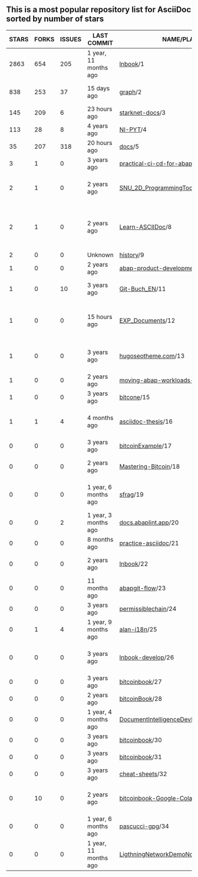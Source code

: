 ## This is a most popular repository list for AsciiDoc sorted by number of stars
|STARS|FORKS|ISSUES|LAST COMMIT|NAME/PLACE|DESCRIPTION|
| --- | --- | --- | --- | --- | --- |
| 2863 | 654 | 205 | 1 year, 11 months ago | [lnbook](https://github.com/lnbook/lnbook)/1 | Mastering the Lightning Network (LN) |
| 838 | 253 | 37 | 15 days ago | [graph](https://github.com/krlawrence/graph)/2 | Practical Gremlin - An Apache TinkerPop Tutorial |
| 145 | 209 | 6 | 23 hours ago | [starknet-docs](https://github.com/starknet-io/starknet-docs)/3 | The repo for Starknet's developer documentation |
| 113 | 28 | 8 | 4 years ago | [NI-PYT](https://github.com/cvut/NI-PYT)/4 | Materiály k předmětu NI-PYT na FIT ČVUT |
| 35 | 207 | 318 | 20 hours ago | [docs](https://github.com/vaadin/docs)/5 | Official documentation for Vaadin and Hilla. |
| 3 | 1 | 0 | 3 years ago | [practical-ci-cd-for-abap](https://github.com/heliconialabs/practical-ci-cd-for-abap)/6 | practical-ci-cd-for-abap |
| 2 | 1 | 0 | 2 years ago | [SNU_2D_ProgrammingTools_IDE_ASCIIDoc](https://github.com/seanpm2001/SNU_2D_ProgrammingTools_IDE_ASCIIDoc)/7 | The ASCIIDoc Programming language IDE submodule for SNU Programming Tools. |
| 2 | 1 | 0 | 2 years ago | [Learn-ASCIIDoc](https://github.com/seanpm2001/Learn-ASCIIDoc)/8 | A repository for showcasing my knowledge of the ASCIIDoc programming language, and continuing to learn the language |
| 2 | 0 | 0 | Unknown | [history](https://github.com/avp/history)/9 | Notes on history. |
| 1 | 0 | 0 | 2 years ago | [abap-product-development](https://github.com/heliconialabs/abap-product-development)/10 | ABAP Product Development |
| 1 | 0 | 10 | 3 years ago | [Git-Buch_EN](https://github.com/Fossy-Cats/Git-Buch_EN)/11 | English translation of "Das Git-Buch" (The Git Book) |
| 1 | 0 | 0 | 15 hours ago | [EXP_Documents](https://github.com/mobilehugh/EXP_Documents)/12 | Sciency fiction table top RPG documentation. Asciidoc to HTML site generation using Antoradocs. |
| 1 | 0 | 0 | 3 years ago | [hugoseotheme.com](https://github.com/devidw/hugoseotheme.com)/13 | Website of the SEO theme for HUGO. Features, Articles, Examples, Documentation. |
| 1 | 0 | 0 | 2 years ago | [moving-abap-workloads-to-serverless](https://github.com/heliconialabs/moving-abap-workloads-to-serverless)/14 | Moving ABAP workloads to Serverless |
| 1 | 0 | 0 | 3 years ago | [bitcone](https://github.com/eeeadma/bitcone)/15 | None |
| 1 | 1 | 4 | 4 months ago | [asciidoc-thesis](https://github.com/cartabinaria/asciidoc-thesis)/16 | Un punto di partenza per la scrittura di una tesi in AsciiDoc aderente alle specifiche del DISI. |
| 0 | 0 | 0 | 3 years ago | [bitcoinExample](https://github.com/chanakya1/bitcoinExample)/17 | None |
| 0 | 0 | 0 | 2 years ago | [Mastering-Bitcoin](https://github.com/ShopperooOfficial/Mastering-Bitcoin)/18 | Mastering Bitcoin 2nd Edition - Programming the Open Blockchain |
| 0 | 0 | 0 | 1 year, 6 months ago | [sfrag](https://github.com/sean-clayton/sfrag)/19 | A fantasy tabletop role-playing game where you delve in dungeons and destroy dragons. |
| 0 | 0 | 2 | 1 year, 3 months ago | [docs.abaplint.app](https://github.com/heliconialabs/docs.abaplint.app)/20 | abaplint.app documentation |
| 0 | 0 | 0 | 8 months ago | [practice-asciidoc](https://github.com/Neos21/practice-asciidoc)/21 | Practice AsciiDoc |
| 0 | 0 | 0 | 2 years ago | [lnbook](https://github.com/Forte42/lnbook)/22 | A copy of the Mastering Lightning repository for my own learning |
| 0 | 0 | 0 | 11 months ago | [abapgit-flow](https://github.com/heliconialabs/abapgit-flow)/23 | abapGit Flow |
| 0 | 0 | 0 | 3 years ago | [permissiblechain](https://github.com/virtualkingraj/permissiblechain)/24 | None |
| 0 | 1 | 4 | 1 year, 9 months ago | [alan-i18n](https://github.com/alan-if/alan-i18n)/25 | ALAN Internationalization Project |
| 0 | 0 | 0 | 3 years ago | [lnbook-develop](https://github.com/Kodylow/lnbook-develop)/26 | My work on Mastering Lightning's coding problems, from github.com/lnbook/lnbook |
| 0 | 0 | 0 | 3 years ago | [bitcoinbook](https://github.com/wersw73/bitcoinbook)/27 | None |
| 0 | 0 | 0 | 2 years ago | [bitcoinBook](https://github.com/fabeto10/bitcoinBook)/28 | None |
| 0 | 0 | 0 | 1 year, 4 months ago | [DocumentIntelligenceDevDocs](https://github.com/KingBromeliad/DocumentIntelligenceDevDocs)/29 | None |
| 0 | 0 | 0 | 3 years ago | [bitcoinbook](https://github.com/adamdoxtater/bitcoinbook)/30 | None |
| 0 | 0 | 0 | 3 years ago | [bitcoinbook](https://github.com/vins059/bitcoinbook)/31 | None |
| 0 | 0 | 0 | 3 years ago | [cheat-sheets](https://github.com/devidw/cheat-sheets)/32 | A collection of school related cheat sheets |
| 0 | 10 | 0 | 2 years ago | [bitcoinbook-Google-Colab](https://github.com/demining/bitcoinbook-Google-Colab)/33 | Mastering Bitcoin 2nd Edition - Programming the Open Blockchain Google Colab |
| 0 | 0 | 0 | 1 year, 6 months ago | [pascucci-gpg](https://github.com/tajmone/pascucci-gpg)/34 | Guida di Mario Pascucci all'uso di GnuPG |
| 0 | 0 | 0 | 1 year, 11 months ago | [LigthningNetworkDemoNode](https://github.com/sgtSong/LigthningNetworkDemoNode)/35 | None |